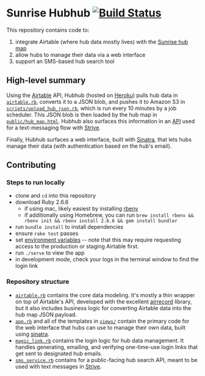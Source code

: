 # Sunrise Hubhub [![Build Status](https://travis-ci.org/sunrisemovement/hubhub.svg?branch=master)](https://travis-ci.org/sunrisemovement/hubhub)

This repository contains code to:
1. integrate Airtable (where hub data mostly lives) with the [Sunrise hub map](https://www.sunrisemovement.org/hubs)
1. allow hubs to manage their data via a web interface
1. support an SMS-based hub search tool

## High-level summary

Using the [Airtable](https://airtable.com/) API, Hubhub (hosted on [Heroku](https://www.heroku.com/)) pulls hub data in [`airtable.rb`](./airtable.rb), converts it to a JSON blob, and pushes it to Amazon S3 in [`scripts/upload_hub_json.rb`](./scripts/upload_hub_json.rb), which is run every 10 minutes by a job scheduler. This JSON blob is then loaded by the hub map in [`public/hub_map.html`](./public/hub_map.html). Hubhub also surfaces this information in an [API](./sms_service.rb) used for a text-messaging flow with [Strive](https://developers.strivedigital.org/).

Finally, Hubhub surfaces a web interface, built with [Sinatra](http://sinatrarb.com/), that lets hubs manage their data (with authentication based on the hub's email).

## Contributing

### Steps to run locally

- clone and `cd` into this repository
- download Ruby 2.6.6
    - if using mac, likely easiest by installing [rbenv](https://github.com/rbenv/rbenv)
    - if additionally using Homebrew, you can run `brew install rbenv && rbenv init && rbenv install 2.6.6 && gem install bundler`
- run `bundle install` to install dependencies
- ensure `rake test` passes
- set [environment variables](./.env.example) -- note that this may require requesting access to the production or staging Airtable first.
- run `./serve` to view the app
- in development mode, check your logs in the terminal window to find the login link

### Repository structure

- [`airtable.rb`](./airtable.rb) contains the core data modeling. It's mostly a thin wrapper on top of Airtable's API, developed with the excellent [airrecord](https://github.com/Sirupsen/airrecord) library, but it also includes business logic for converting Airtable data into the hub map JSON payload.
- [`app.rb`](./app.rb) and all of the templates in [`views/`](./views/) contain the primary code for the web interface that hubs can use to manage their own data, built using [sinatra](http://sinatrarb.com/).
- [`magic_link.rb`](./magic_link.rb) contains the login logic for hub data management. It handles generating, emailing, and verifying one-time-use login links that get sent to designated hub emails.
- [`sms_service.rb`](./sms_service.rb) contains for a public-facing hub search API, meant to be used with text messages in [Strive](https://developers.strivedigital.org/).
